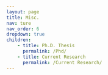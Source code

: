 ```yaml
---
layout: page
title: Misc.
nav: ture
nav_order: 6
dropdown: true
children: 
    - title: Ph.D. Thesis
      permalink: /Phd/
    - title: Current Research
      permalink: /Current Research/
---
```

